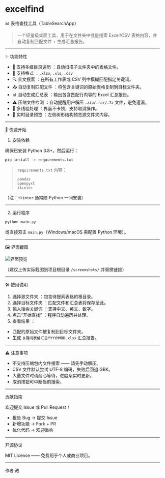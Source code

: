  # excelfind
  📊 表格查找工具（TableSearchApp）

> 一个轻量级桌面工具，用于在文件夹中批量搜索 Excel/CSV 表格内容，并自动复制匹配文件 + 生成汇总报告。

---

✨ 功能特性

- 📁  支持多级目录遍历 ：自动扫描子文件夹中的表格文件。
- 📄  支持格式 ：`.xlsx`, `.xls`, `.csv`
- 🔍  全文搜索 ：在所有工作表或 CSV 列中模糊匹配指定关键词。
- 📤  自动复制匹配文件 ：将包含关键词的原始表格复制到目标文件夹。
- 📊  自动生成汇总表 ：输出包含匹配行内容的 Excel 汇总报告。
- ⚠️  压缩文件检测 ：自动提醒用户解压 `.zip/.rar/.7z` 文件，避免遗漏。
- 🧵  多线程处理 ：界面不卡顿，支持取消操作。
- 🌳  实时目录预览 ：左侧树形结构预览源文件夹内容。

---

🚀 快速开始

 1. 安装依赖

确保已安装 Python 3.8+，然后运行：

```bash
pip install -r requirements.txt
```

> `requirements.txt` 内容：
> ```
> pandas
> openpyxl
> tkinter
> ```

（注：`tkinter` 通常随 Python 一同安装）

---

 2. 运行程序

```bash
python main.py
```

或直接双击 `main.py`（Windows/macOS 需配置 Python 环境）。

---

🖼️ 界面截图

![界面预览](https://via.placeholder.com/800x600?text=Table+Search+UI+Preview)

（建议上传实际截图到项目根目录 `/screenshots/` 并替换链接）

---

🛠️ 使用说明

1.  选择源文件夹 ：包含待搜索表格的根目录。
2.  选择目标文件夹 ：匹配文件和汇总表将保存至此。
3.  输入搜索关键词 ：支持中文、英文、数字。
4.  点击“开始查找” ：程序自动遍历并处理。
5.  查看结果 ：
   - 匹配的原始文件被复制到目标文件夹。
   - 生成 `关键词表格汇总YYYYMMDD.xlsx` 汇总报告。

---

⚠️ 注意事项

- 不支持压缩包内文件搜索 —— 请先手动解压。
- CSV 文件默认尝试 UTF-8 编码，失败后回退 GBK。
- 大量文件时请耐心等待，进度条实时更新。
- 取消按钮可中断当前搜索。

---

贡献指南

欢迎提交 Issue 或 Pull Request！

- 报告 Bug → 提交 Issue
- 新增功能 → Fork + PR
- 优化代码 → 欢迎重构

---

开源协议

MIT License —— 免费用于个人或商业项目。

---
作者
政
